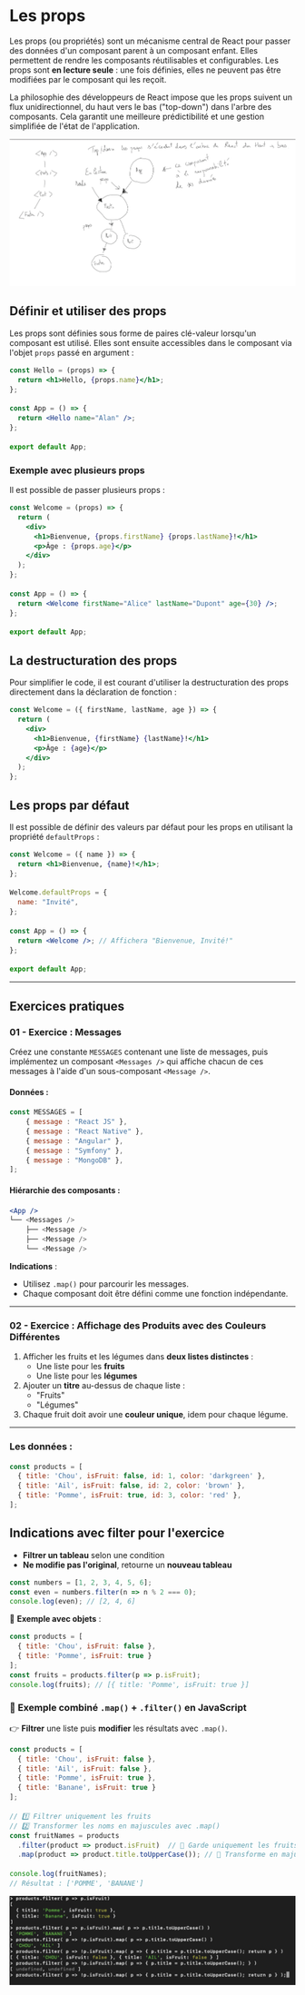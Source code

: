 # Les props

Les props (ou propriétés) sont un mécanisme central de React pour passer des données d'un composant parent à un composant enfant. Elles permettent de rendre les composants réutilisables et configurables. Les props sont **en lecture seule** : une fois définies, elles ne peuvent pas être modifiées par le composant qui les reçoit.

La philosophie des développeurs de React impose que les props suivent un flux unidirectionnel, du haut vers le bas ("top-down") dans l'arbre des composants. Cela garantit une meilleure prédictibilité et une gestion simplifiée de l'état de l'application.

![props top/down](./images/props.png)

## Définir et utiliser des props

Les props sont définies sous forme de paires clé-valeur lorsqu'un composant est utilisé. Elles sont ensuite accessibles dans le composant via l'objet `props` passé en argument :

```jsx
const Hello = (props) => {
  return <h1>Hello, {props.name}</h1>;
};

const App = () => {
  return <Hello name="Alan" />;
};

export default App;
```

### Exemple avec plusieurs props

Il est possible de passer plusieurs props :

```jsx
const Welcome = (props) => {
  return (
    <div>
      <h1>Bienvenue, {props.firstName} {props.lastName}!</h1>
      <p>Âge : {props.age}</p>
    </div>
  );
};

const App = () => {
  return <Welcome firstName="Alice" lastName="Dupont" age={30} />;
};

export default App;
```

## La destructuration des props

Pour simplifier le code, il est courant d'utiliser la destructuration des props directement dans la déclaration de fonction :

```jsx
const Welcome = ({ firstName, lastName, age }) => {
  return (
    <div>
      <h1>Bienvenue, {firstName} {lastName}!</h1>
      <p>Âge : {age}</p>
    </div>
  );
};
```

## Les props par défaut

Il est possible de définir des valeurs par défaut pour les props en utilisant la propriété `defaultProps` :

```jsx
const Welcome = ({ name }) => {
  return <h1>Bienvenue, {name}!</h1>;
};

Welcome.defaultProps = {
  name: "Invité",
};

const App = () => {
  return <Welcome />; // Affichera "Bienvenue, Invité!"
};

export default App;
```

---

## Exercices pratiques

### 01 - Exercice : Messages

Créez une constante `MESSAGES` contenant une liste de messages, puis implémentez un composant `<Messages />` qui affiche chacun de ces messages à l'aide d'un sous-composant `<Message />`.

#### Données :

```js
const MESSAGES = [
    { message : "React JS" },
    { message : "React Native" },
    { message : "Angular" },
    { message : "Symfony" },
    { message : "MongoDB" },
];
```

#### Hiérarchie des composants :

```jsx
<App />
└── <Messages />
    ├── <Message />
    ├── <Message />
    └── <Message />
```

**Indications** :
- Utilisez `.map()` pour parcourir les messages.
- Chaque composant doit être défini comme une fonction indépendante.

---

### **02 - Exercice : Affichage des Produits avec des Couleurs Différentes**  

1. Afficher les fruits et les légumes dans **deux listes distinctes** :  
   - Une liste pour les **fruits**  
   - Une liste pour les **légumes**  
2. Ajouter un **titre** au-dessus de chaque liste :  
   - "Fruits"  
   - "Légumes"  
3. Chaque fruit doit avoir une **couleur unique**, idem pour chaque légume.  

---

### **Les données :**  

```jsx
const products = [
  { title: 'Chou', isFruit: false, id: 1, color: 'darkgreen' },
  { title: 'Ail', isFruit: false, id: 2, color: 'brown' },
  { title: 'Pomme', isFruit: true, id: 3, color: 'red' },
];
```

## Indications avec filter pour l'exercice

- **Filtrer un tableau** selon une condition  
- **Ne modifie pas l'original**, retourne un **nouveau tableau**  

```js
const numbers = [1, 2, 3, 4, 5, 6];
const even = numbers.filter(n => n % 2 === 0);
console.log(even); // [2, 4, 6]
```

🔹 **Exemple avec objets** :  
```js
const products = [
  { title: 'Chou', isFruit: false },
  { title: 'Pomme', isFruit: true }
];
const fruits = products.filter(p => p.isFruit);
console.log(fruits); // [{ title: 'Pomme', isFruit: true }]
```

### **🌟 Exemple combiné `.map()` + `.filter()` en JavaScript**  

👉 **Filtrer** une liste puis **modifier** les résultats avec `.map()`.  

```js
const products = [
  { title: 'Chou', isFruit: false },
  { title: 'Ail', isFruit: false },
  { title: 'Pomme', isFruit: true },
  { title: 'Banane', isFruit: true }
];

// 1️⃣ Filtrer uniquement les fruits
// 2️⃣ Transformer les noms en majuscules avec .map()
const fruitNames = products
  .filter(product => product.isFruit)  // 🔹 Garde uniquement les fruits
  .map(product => product.title.toUpperCase()); // 🔹 Transforme en majuscules

console.log(fruitNames); 
// Résultat : ['POMME', 'BANANE']
```

![filter and map ](./images/filter-map.png)